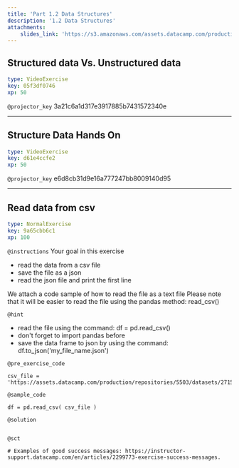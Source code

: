 ```yaml
---
title: 'Part 1.2 Data Structures'
description: '1.2 Data Structures'
attachments:
    slides_link: 'https://s3.amazonaws.com/assets.datacamp.com/production/course_22747/slides/chapter4.pdf'
---
```


## Structured data Vs. Unstructured data

```yaml
type: VideoExercise
key: 05f3df0746
xp: 50
```

`@projector_key`
3a21c6a1d317e3917885b7431572340e

---

## Structure Data Hands On

```yaml
type: VideoExercise
key: d61e4ccfe2
xp: 50
```

`@projector_key`
e6d8cb31d9e16a777247bb8009140d95

---

## Read data from csv

```yaml
type: NormalExercise
key: 9a65cbb6c1
xp: 100
```

<!-- Guidelines for contexts: https://instructor-support.datacamp.com/en/articles/2375526-course-coding-exercises. -->

`@instructions`
Your goal in this exercise
- read the data from a csv file 
- save the file as a json 
- read the json file and print the first line 

We attach a code sample of how to read the file as a text file
Please note that it will be easier to read the file using the pandas method: read_csv()

`@hint`
<!-- Examples of good hints: https://instructor-support.datacamp.com/en/articles/2379164-hints-best-practices. -->
- read the file using the command: df = pd.read_csv()
- don't forget to import pandas before
- save the data frame to json by using the command: df.to_json('my_file_name.json')

`@pre_exercise_code`
```{python}
csv_file = 'https://assets.datacamp.com/production/repositories/5503/datasets/271580220b9d9f5d16bd1b56fb6eff6be522ac9a/csv_data_100.csv'

```

`@sample_code`
```{python}
df = pd.read_csv( csv_file )
```

`@solution`
```{python}

```

`@sct`
```{python}
# Examples of good success messages: https://instructor-support.datacamp.com/en/articles/2299773-exercise-success-messages.
```
